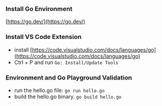 ### Install Go Environment
[https://go.dev/](https://go.dev/)

### Install VS Code Extension
- install [https://code.visualstudio.com/docs/languages/go](https://code.visualstudio.com/docs/languages/go)
- Ctrl + P and run ``Go: Install/Update Tools``

### Environment and Go Playground Validation
- run the hello.go file: ``go run hello.go``
- build the hello.go binary. ``go build hello.go``